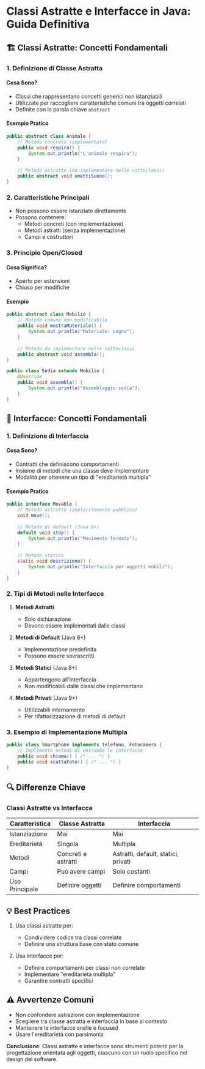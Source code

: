 # Classi Astratte e Interfacce in Java: Guida Definitiva

## 🏗️ Classi Astratte: Concetti Fondamentali

### 1. Definizione di Classe Astratta

#### Cosa Sono?
- Classi che rappresentano concetti generici non istanziabili
- Utilizzate per raccogliere caratteristiche comuni tra oggetti correlati
- Definite con la parola chiave `abstract`

#### Esempio Pratico
```java
public abstract class Animale {
    // Metodo concreto (implementato)
    public void respira() {
        System.out.println("L'animale respira");
    }
    
    // Metodo astratto (da implementare nelle sottoclassi)
    public abstract void emettiSuono();
}
```

### 2. Caratteristiche Principali

- Non possono essere istanziate direttamente
- Possono contenere:
  - Metodi concreti (con implementazione)
  - Metodi astratti (senza implementazione)
  - Campi e costruttori

### 3. Principio Open/Closed

#### Cosa Significa?
- Aperto per estensioni
- Chiuso per modifiche

#### Esempio
```java
public abstract class Mobilio {
    // Metodo comune non modificabile
    public void mostraMateriale() {
        System.out.println("Materiale: Legno");
    }
    
    // Metodo da implementare nelle sottoclassi
    public abstract void assembla();
}

public class Sedia extends Mobilio {
    @Override
    public void assembla() {
        System.out.println("Assemblaggio sedia");
    }
}
```

## 🤝 Interfacce: Concetti Fondamentali

### 1. Definizione di Interfaccia

#### Cosa Sono?
- Contratti che definiscono comportamenti
- Insieme di metodi che una classe deve implementare
- Modalità per ottenere un tipo di "ereditarietà multipla"

#### Esempio Pratico
```java
public interface Movable {
    // Metodo astratto (implicitamente pubblico)
    void move();
    
    // Metodo di default (Java 8+)
    default void stop() {
        System.out.println("Movimento fermato");
    }
    
    // Metodo statico
    static void descrizione() {
        System.out.println("Interfaccia per oggetti mobili");
    }
}
```

### 2. Tipi di Metodi nelle Interfacce

1. **Metodi Astratti**
   - Solo dichiarazione
   - Devono essere implementati dalle classi

2. **Metodi di Default** (Java 8+)
   - Implementazione predefinita
   - Possono essere sovrascritti

3. **Metodi Statici** (Java 8+)
   - Appartengono all'interfaccia
   - Non modificabili dalle classi che implementano

4. **Metodi Privati** (Java 9+)
   - Utilizzabili internamente
   - Per rifattorizzazione di metodi di default

### 3. Esempio di Implementazione Multipla

```java
public class Smartphone implements Telefono, Fotocamera {
    // Implementa metodi di entrambe le interfacce
    public void chiama() { /* ... */ }
    public void scattaFoto() { /* ... */ }
}
```

## 🔍 Differenze Chiave

### Classi Astratte vs Interfacce

| Caratteristica | Classe Astratta | Interfaccia |
|---------------|-----------------|-------------|
| Istanziazione | Mai | Mai |
| Ereditarietà | Singola | Multipla |
| Metodi | Concreti e astratti | Astratti, default, statici, privati |
| Campi | Può avere campi | Solo costanti |
| Uso Principale | Definire oggetti | Definire comportamenti |

## 💡 Best Practices

1. Usa classi astratte per:
   - Condividere codice tra classi correlate
   - Definire una struttura base con stato comune

2. Usa interfacce per:
   - Definire comportamenti per classi non correlate
   - Implementare "ereditarietà multipla"
   - Garantire contratti specifici

## ⚠️ Avvertenze Comuni

- Non confondere astrazione con implementazione
- Scegliere tra classe astratta e interfaccia in base al contesto
- Mantenere le interfacce snelle e focused
- Usare l'ereditarietà con parsimonia

**Conclusione**: Classi astratte e interfacce sono strumenti potenti per la progettazione orientata agli oggetti, ciascuno con un ruolo specifico nel design del software.